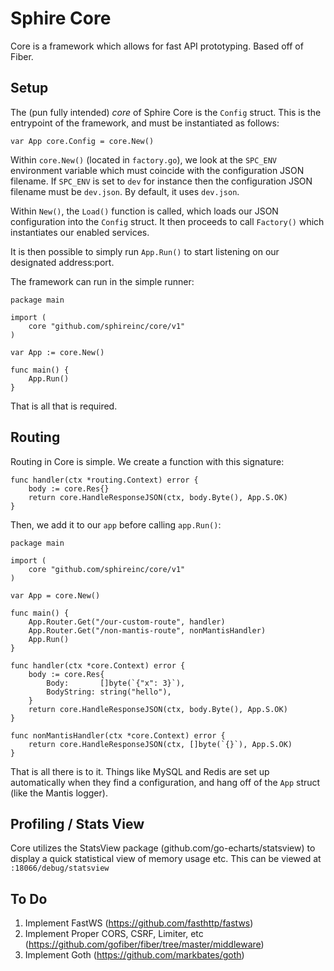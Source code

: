 # Sphire Core
Core is a framework which allows for fast API prototyping. Based off of Fiber.

## Setup

The (pun fully intended) *core* of Sphire Core is the `Config` struct. This is the entrypoint
of the framework, and must be instantiated as follows:

    var App core.Config = core.New()

Within `core.New()` (located in `factory.go`), we look at the `SPC_ENV` environment variable
which must coincide with the configuration JSON filename. If `SPC_ENV` is set to `dev` for instance
then the configuration JSON filename must be `dev.json`. By default, it uses `dev.json`. 

Within `New()`, the `Load()` function is called, which loads our JSON configuration into
the `Config` struct. It then proceeds to call `Factory()` which instantiates our enabled services.

It is then possible to simply run `App.Run()` to start listening on our designated address:port.

The framework can run in the simple runner:

    package main
    
    import (
        core "github.com/sphireinc/core/v1"
    )

    var App := core.New()

    func main() {
        App.Run()
    }

That is all that is required.

## Routing

Routing in Core is simple. We create a function with this signature:

    func handler(ctx *routing.Context) error {
        body := core.Res{}
        return core.HandleResponseJSON(ctx, body.Byte(), App.S.OK)
    }

Then, we add it to our `app` before calling `app.Run()`:

    package main
    
    import (
        core "github.com/sphireinc/core/v1"
    )
    
    var App = core.New()
    
    func main() {
        App.Router.Get("/our-custom-route", handler)
        App.Router.Get("/non-mantis-route", nonMantisHandler)
        App.Run()
    }

    func handler(ctx *core.Context) error {
        body := core.Res{
            Body:       []byte(`{"x": 3}`),
            BodyString: string("hello"),
        }
        return core.HandleResponseJSON(ctx, body.Byte(), App.S.OK)
    }

    func nonMantisHandler(ctx *core.Context) error {
        return core.HandleResponseJSON(ctx, []byte(`{}`), App.S.OK)
    }

That is all there is to it. Things like MySQL and Redis are set up automatically
when they find a configuration, and hang off of the `App` struct (like the Mantis logger).


## Profiling / Stats View

Core utilizes the StatsView package (github.com/go-echarts/statsview) to display a quick
statistical view of memory usage etc. This can be viewed at `:18066/debug/statsview`


## To Do

1. Implement FastWS (https://github.com/fasthttp/fastws)
2. Implement Proper CORS, CSRF, Limiter, etc (https://github.com/gofiber/fiber/tree/master/middleware)
3. Implement Goth (https://github.com/markbates/goth)